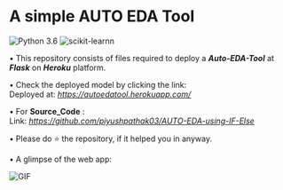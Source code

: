 # A simple AUTO EDA Tool
![Python 3.6](https://img.shields.io/badge/Python-3.6-brightgreen.svg) ![scikit-learnn](https://img.shields.io/badge/Library-Scikit_Learn-orange.svg)

• This repository consists of files required to deploy a ___Auto-EDA-Tool___ at ___Flask___ on ___Heroku___ platform.

• Check the deployed model by clicking the link:<br />
Deployed at: _https://autoedatool.herokuapp.com/_

• For __Source_Code__ :<br />
Link: _https://github.com/piyushpathak03/AUTO-EDA-using-IF-Else_

• Please do ⭐ the repository, if it helped you in anyway.

• A glimpse of the web app:

 ![GIF](readme_resources/ipl-first-innings-score-web-app.gif)
